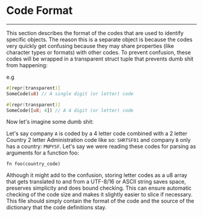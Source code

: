 # Code Format
---
This section describes the format of the codes that are used to identify specific objects. The reason this is a separate object is because the codes very quickly get confusing because they may share properties (like character types or formats) with other codes. To prevent confusion, these codes will be wrapped in a transparent struct tuple that prevents dumb shit from happening:

e.g 
```rust
#[repr(transparent)] 
SomeCode(u8) // A single digit (or letter) code

#[repr(transparent)]
SomeCode([u8; 4]) // A 4 digit (or letter) code
```

Now let's imagine some dumb shit:

Let's say company `A` is coded by a 4 letter code combined with a 2 letter Country 2 letter Administration code like so: `SHRTSF01` and company `B` only has a country: `PNPYSF`. Let's say we were reading these codes for parsing as arguments for a function foo:

```
fn foo(country_code)
```

Although it might add to the confusion, storing letter codes as a u8 array that gets translated to and from a UTF-8/16 or ASCII string saves space, preserves simplicity and does bound checking. This can ensure automatic checking of the code size and makes it slightly easier to slice if necessary. This file should simply contain the format of the code and the source of the dictionary that the code definitions stay.